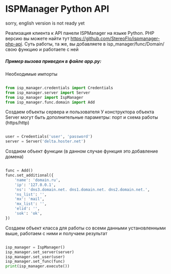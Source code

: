 # ISPManager Python API

sorry, english version is not ready yet

Реализация клиента к API панели ISPManager на языке Python. PHP версию вы можете найти тут https://github.com/StereoFlo/ispmanager-php-api. Суть работы, та же, вы добавляете в isp_manager/func/Domain/ свою функцию и работаете с ней

##### Пример вызова приведен в файле app.py:

Необходимые импорты

```python

from isp_manager.credentials import Credentials
from isp_manager.server import Server
from isp_manager import IspManager
from isp_manager.func.domain import Add


```

Создаем объекты сервера и пользователя
У конструктора объекта Server могут быть дополнительные параметры: порт и схема работы (https/http)

```python

user = Credentials('user', 'password')
server = Server('delta.hoster.net')
```

Создаюм объект функции (в данном случае функция это добавление домена)

```python

func = Add()
func.set_additional({
    'name': 'domain.ru',
    'ip': '127.0.0.1',
    'ns': 'dns3.domain.net. dns1.domain.net. dns2.domain.net.',
    'ns_list': '',
    'mx': 'mail',
    'mx_list': '',
    'elid': '',
    'sok': 'ok',
})

```

Создаем объект класса для работы со всеми данными установленными выше, работаем с ними и получаем результат

```python

isp_manager = IspManager()
isp_manager.set_server(server)
isp_manager.set_user(user)
isp_manager.set_func(func)
print(isp_manager.execute())

```